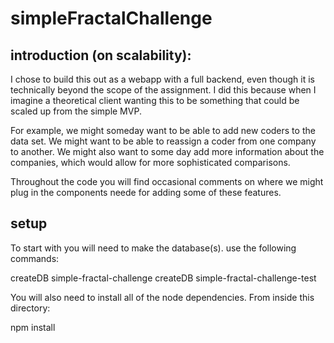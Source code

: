 # simpleFractalChallenge
## introduction (on scalability):
I chose to build this out as a webapp with a full backend, even though it is technically beyond the scope of the assignment.
I did this because when I imagine a theoretical client wanting this to be something that could be scaled up from the simple MVP.

For example, we might someday want to be able to add new coders to the data set. 
We might want to be able to reassign a coder from one company to another.
We might also want to some day add more information about the companies, which would allow for more sophisticated comparisons.

Throughout the code you will find occasional comments on where we might plug in the components neede for adding some of these features. 

## setup
To start with you will need to make the database(s).
use the following commands:

createDB simple-fractal-challenge 
createDB simple-fractal-challenge-test

You will also need to install all of the node dependencies.
From inside this directory:

npm install

